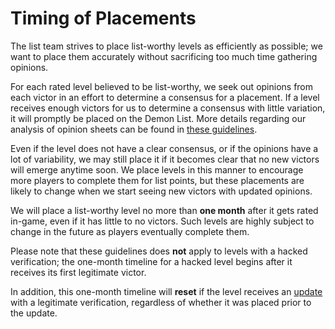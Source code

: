 <div class='panel fade js-scroll-anim' data-anim='fade'>

# Timing of Placements

The list team strives to place list-worthy levels as efficiently as possible; we want to place them accurately without sacrificing too much time gathering opinions. 

For each rated level believed to be list-worthy, we seek out opinions from each victor in an effort to determine a consensus for a placement. If a level receives enough victors for us to determine a consensus with little variation, it will promptly be placed on the Demon List. More details regarding our analysis of opinion sheets can be found in [these guidelines](/guidelines/listopinions/#analysis).

Even if the level does not have a clear consensus, or if the opinions have a lot of variability, we may still place it if it becomes clear that no new victors will emerge anytime soon. We place levels in this manner to encourage more players to complete them for list points, but these placements are likely to change when we start seeing new victors with updated opinions. 

We will place a list-worthy level no more than **one month** after it gets rated in-game, even if it has little to no victors. Such levels are highly subject to change in the future as players eventually complete them. 

Please note that these guidelines does __not__ apply to levels with a hacked verification; the one-month timeline for a hacked level begins after it receives its first legitimate victor.
  
In addition, this one-month timeline will **reset** if the level receives an [update](/guidelines/levelupdates/) with a legitimate verification, regardless of whether it was placed prior to the update.

</div>
